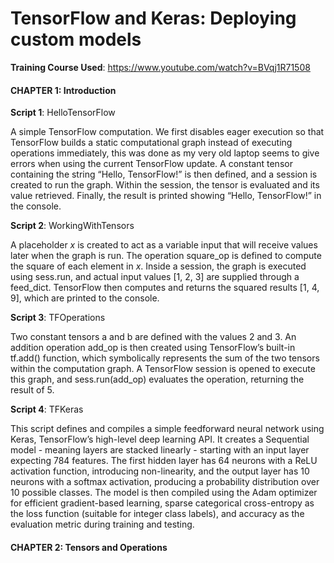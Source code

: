# TensorFlow and Keras: Deploying custom models

**Training Course Used**: https://www.youtube.com/watch?v=BVqj1R71508


#### CHAPTER 1: Introduction

**Script 1**: HelloTensorFlow

A simple TensorFlow computation. We first disables eager execution so that TensorFlow builds a static computational graph instead of executing operations immediately, this was done as my very old laptop seems to give errors when using the current TensorFlow update. A constant tensor containing the string “Hello, TensorFlow!” is then defined, and a session is created to run the graph. Within the session, the tensor is evaluated and its value retrieved. Finally, the result is printed showing “Hello, TensorFlow!” in the console.

**Script 2**: WorkingWithTensors

A placeholder *x* is created to act as a variable input that will receive values later when the graph is run. The operation square_op is defined to compute the square of each element in *x*. Inside a session, the graph is executed using sess.run, and actual input values [1, 2, 3] are supplied through a feed_dict. TensorFlow then computes and returns the squared results [1, 4, 9], which are printed to the console.

**Script 3**: TFOperations

Two constant tensors a and b are defined with the values 2 and 3. An addition operation add_op is then created using TensorFlow’s built-in tf.add() function, which symbolically represents the sum of the two tensors within the computation graph. A TensorFlow session is opened to execute this graph, and sess.run(add_op) evaluates the operation, returning the result of 5.

**Script 4**: TFKeras

This script defines and compiles a simple feedforward neural network using Keras, TensorFlow’s high-level deep learning API. It creates a Sequential model - meaning layers are stacked linearly - starting with an input layer expecting 784 features. The first hidden layer has 64 neurons with a ReLU activation function, introducing non-linearity, and the output layer has 10 neurons with a softmax activation, producing a probability distribution over 10 possible classes. The model is then compiled using the Adam optimizer for efficient gradient-based learning, sparse categorical cross-entropy as the loss function (suitable for integer class labels), and accuracy as the evaluation metric during training and testing.



#### CHAPTER 2: Tensors and Operations

